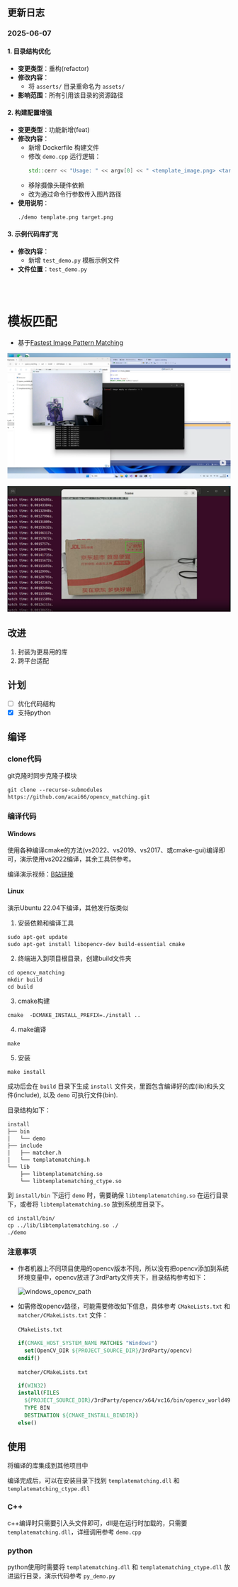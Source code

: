 ## 更新日志 

### 2025-06-07

#### 1. 目录结构优化
- **变更类型**：重构(refactor)
- **修改内容**：
  - 将 `asserts/` 目录重命名为 `assets/`
- **影响范围**：所有引用该目录的资源路径

#### 2. 构建配置增强
- **变更类型**：功能新增(feat)
- **修改内容**：
  - 新增 Dockerfile 构建文件
  - 修改 `demo.cpp` 运行逻辑：
    ```cpp
    std::cerr << "Usage: " << argv[0] << " <template_image.png> <target_image.png>" << std::endl;
    ```
  - 移除摄像头硬件依赖
  - 改为通过命令行参数传入图片路径
- **使用说明**：
  ```bash
  ./demo template.png target.png
  ```

#### 3. 示例代码库扩充
- **修改内容**：
  - 新增 `test_demo.py` 模板示例文件
- **文件位置**：`test_demo.py`

<br/>
<br/>

# 模板匹配

- 基于[Fastest Image Pattern Matching](https://github.com/DennisLiu1993/Fastest_Image_Pattern_Matching)

![demo1](assets/demo1.png)

![demo2](assets/demo2.png)

## 改进

1. 封装为更易用的库
2. 跨平台适配

## 计划

- [ ] 优化代码结构
- [x] 支持python

## 编译

### clone代码

git克隆时同步克隆子模块

```shell
git clone --recurse-submodules https://github.com/acai66/opencv_matching.git
```

### 编译代码

#### Windows

使用各种编译cmake的方法(vs2022、vs2019、vs2017、或cmake-gui)编译即可，演示使用vs2022编译，其余工具供参考。

编译演示视频：[B站链接](https://www.bilibili.com/video/BV1hu4m1F7D1)

#### Linux

演示Ubuntu 22.04下编译，其他发行版类似

1. 安装依赖和编译工具

```shell
sudo apt-get update
sudo apt-get install libopencv-dev build-essential cmake
```

2. 终端进入到项目根目录，创建build文件夹

```shell
cd opencv_matching
mkdir build
cd build
```

3. cmake构建

```shell
cmake  -DCMAKE_INSTALL_PREFIX=./install ..
```

4. make编译

```shell
make
```

5. 安装

```shell
make install
```

成功后会在 `build` 目录下生成 `install` 文件夹，里面包含编译好的库(lib)和头文件(include), 以及 `demo` 可执行文件(bin).

目录结构如下：

```shell
install
├── bin
│   └── demo
├── include
│   ├── matcher.h
│   └── templatematching.h
└── lib
    ├── libtemplatematching.so
    └── libtemplatematching_ctype.so
```

到 `install/bin` 下运行 `demo` 时，需要确保 `libtemplatematching.so` 在运行目录下，或者将 `libtemplatematching.so` 放到系统库目录下。

```shell
cd install/bin/
cp ../lib/libtemplatematching.so ./
./demo
```



### 注意事项

- 作者机器上不同项目使用的opencv版本不同，所以没有把opencv添加到系统环境变量中，opencv放进了3rdParty文件夹下，目录结构参考如下：

  ![windows_opencv_path](asserts/opencv_path.png)

- 如需修改opencv路径，可能需要修改如下信息，具体参考 `CMakeLists.txt` 和 `matcher/CMakeLists.txt` 文件：

  `CMakeLists.txt`

  ```cmake
  if(CMAKE_HOST_SYSTEM_NAME MATCHES "Windows")
    set(OpenCV_DIR ${PROJECT_SOURCE_DIR}/3rdParty/opencv)
  endif()
  ```

  `matcher/CMakeLists.txt`

  ```cmake
  if(WIN32)
  install(FILES 
    ${PROJECT_SOURCE_DIR}/3rdParty/opencv/x64/vc16/bin/opencv_world490.dll
    TYPE BIN 
    DESTINATION ${CMAKE_INSTALL_BINDIR})
  else()
  ```

## 使用

将编译的库集成到其他项目中

编译完成后，可以在安装目录下找到 `templatematching.dll` 和 `templatematching_ctype.dll`

### C++

c++编译时只需要引入头文件即可，dll是在运行时加载的，只需要 `templatematching.dll`，详细调用参考 `demo.cpp`

### python

python使用时需要将 `templatematching.dll` 和 `templatematching_ctype.dll` 放进运行目录，演示代码参考 `py_demo.py`
